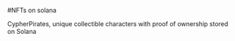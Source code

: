 

#NFTs on solana 

CypherPirates, unique collectible characters with proof of ownership stored on Solana


